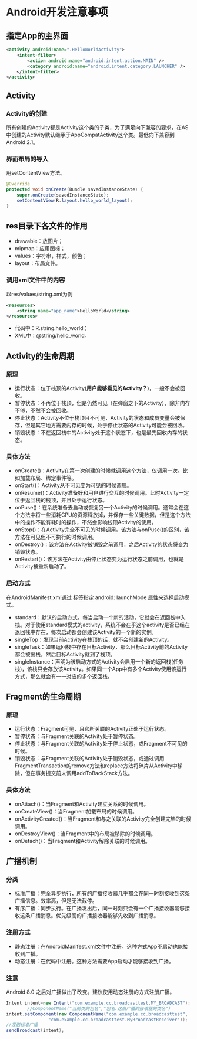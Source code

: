 # Android开发注意事项
## 指定App的主界面
```xml
<activity android:name=".HelloWorldActivity">
    <intent-filter>
        <action android:name="android.intent.action.MAIN" />
        <category android:name="android.intent.category.LAUNCHER" />
    </intent-filter>
</activity>
```

## Activity
### Activity的创建
所有创建的Activity都是Activity这个类的子类，为了满足向下兼容的要求，在AS中创建的Activity默认继承于AppCompatActivity这个类。最低向下兼容到Android 2.1。
### 界面布局的导入
用setContentView方法。
```java
@Override
protected void onCreate(Bundle savedInstanceState) {
    super.onCreate(savedInstanceState);
    setContentView(R.layout.hello_world_layout);
}
```

## res目录下各文件的作用
- drawable：放图片；
- mipmap：应用图标；
- values：字符串，样式，颜色；
- layout：布局文件。
### 调用xml文件中的内容
以res/values/string.xml为例
```xml
<resources>
    <string name="app_name">HelloWorld</string>
</resources>
```
- 代码中：R.string.hello_world；
- XML中：@string/hello_world。

## Activity的生命周期
### 原理
- 运行状态：位于栈顶的Activity(**用户能够看见的Activity？**)，一般不会被回收。
- 暂停状态：不再位于栈顶，但是仍然可见（在弹窗之下的Activity），除非内存不够，不然不会被回收。
- 停止状态：Activity不位于栈顶且不可见，Activity的状态和成员变量会被保存，但是其它地方需要内存的时候，处于停止状态的Activity可能会被回收。
- 销毁状态：不在返回栈中的Activity处于这个状态下，也是最先回收内存的状态。

### 具体方法
- onCreate()：Activity在第一次创建的时候就调用这个方法，仅调用一次。比如加载布局、绑定事件等。
- onStart()：Activity从不可见变为可见的时候调用。
- onResume()：Activity准备好和用户进行交互的时候调用。此时Activity一定位于返回栈的栈顶，并且处于运行状态。
- onPuse()：在系统准备去启动或恢复另一个Activity的时候调用。通常会在这个方法中将一些消耗CPU的资源释放掉，并保存一些关键数据，但是这个方法中的操作不能有耗时的操作，不然会影响栈顶Activity的使用。
- onStop()：在Activity完全不可见的时候调用。该方法与onPuse()的区别，该方法在可见但不可执行的时候调用。
- onDestroy()：该方法在Activity被销毁之前调用，之后Activity的状态将变为销毁状态。
- onRestart()：该方法在Activity由停止状态变为运行状态之前调用，也就是Activity被重新启动了。

### 启动方式
在AndroidManifest.xml通过 <activity> 标签指定 android: launchMode 属性来选择启动模式。
- standard：默认的启动方式。每当启动一个新的活动，它就会在返回栈中入栈。对于使用standard模式的activity，系统不会在乎这个activity是否已经在返回栈中存在，每次启动都会创建该Activity的一个新的实例。
- singleTop：发现当前Activity在栈顶的话，就不会创建新的Activity。
- singleTask：如果返回栈中存在目标Activity，那么目标Activity前的Activity都会被出栈，然后目标Activity就到了栈顶。
-  singleInstance：声明为该启动方式的Activity会启用一个新的返回栈(任务栈)，该栈只会存放该Activity。如果同一个App中有多个Activity使用该运行方式，那么就会有一一对应的多个返回栈。

## Fragment的生命周期
### 原理
- 运行状态：Fragment可见，且它所关联的Activity正处于运行状态。
- 暂停状态：与Fragment关联的Activity处于暂停状态。
- 停止状态：与Fragment关联的Activity处于停止状态，或Fragment不可见的时候。
- 销毁状态：与Fragment关联的Activity处于销毁状态，或通过调用FragmentTransaction的remove方法和replace方法将碎片从Activity中移除，但在事务提交前未调用addToBackStack方法。

### 具体方法
- onAttach()：当Fragment和Activity建立关系的时候调用。
- onCreateView()：当Fragment加载布局的时候调用。
- onActivityCreated()：当Fragment和与之关联的Activity完全创建完毕的时候调用。
- onDestroyView()：当Fragment中的布局被移除的时候调用。
- onDetach()：当Fragment和Activity解除关联的时候调用。

## 广播机制
### 分类
- 标准广播：完全异步执行，所有的广播接收器几乎都会在同一时刻接收到这条广播信息。效率高，但是无法截停。
- 有序广播：同步执行。在广播发出后，同一时刻只会有一个广播接收器能够接收这条广播消息。优先级高的广播接收器能够先收到广播消息。

### 注册方式
- 静态注册：在AndroidManifest.xml文件中注册。这种方式App不启动也能接收到广播。
- 动态注册：在代码中注册。这种方法需要App启动才能够接收到广播。

### 注意
Android 8.0 之后对广播做出了改变。建议使用动态注册的方式注册广播。
```java
Intent intent=new Intent("com.example.cc.broadcasttest.MY_BROADCAST");
        //ComponentName("当前类的包名","包名.这条广播的接收器的类名")
intent.setComponent(new ComponentName("com.example.cc.broadcasttest",
                "com.example.cc.broadcasttest.MyBroadcastReceiver"));
//发送标准广播
sendBroadcast(intent);
```


